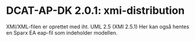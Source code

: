 # DCAT-AP-DK 2.0.1: xmi-distribution 

XMI/XML-filen er oprettet med iht. UML 2.5 (XMI 2.5.1)
Her kan også hentes en Sparx EA eap-fil som indeholder modellen.
